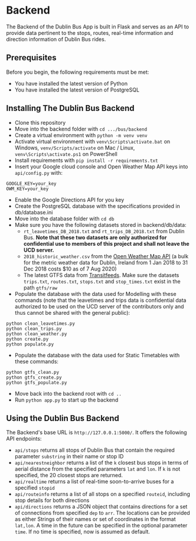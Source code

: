 # Backend
The Backend of the Dublin Bus App is built in Flask and serves as an API to provide data pertinent to the stops, routes, real-time information and direction information of Dublin Bus rides.
## Prerequisites
Before you begin, the following requirements must be met:
* You have installed the latest version of Python
* You have installed the latest version of PostgreSQL
## Installing The Dublin Bus Backend
* Clone this repository
* Move into the backend folder with `cd .../bus/backend`
* Create a virtual environment with `python -m venv venv`
* Activate virtual environment with `venv\Scripts\activate.bat` on Windows, `venv/Scripts/activate` on Mac / Linux, `venv\Scripts\activate.ps1` on PowerShell
* Install requirements with `pip install -r requirements.txt`
* Insert your Google cloud console and Open Weather Map API keys into `api/config.py` with:
```
GOOGLE_KEY=your_key
OWM_KEY=your_key
```
* Enable the Google Directions API for you key
* Create the PostgreSQL database with the specifications provided in db/database.ini
* Move into the database folder with `cd db`
* Make sure you have the following datasets stored in backend/db/data:
	* `rt_leavetimes_DB_2018.txt` and `rt_trips_DB_2018.txt` from Dublin Bus. **Note that these two datasets are only authorized for confidential use to members of this project and shall not leave the UCD server.**
	* `2018_historic_weather.csv` from the [Open Weather Map API](https://home.openweathermap.org/history_bulks/new) (a bulk for the metric weather data for Dublin, Ireland from 1 Jan 2018 to 31 Dec 2018 costs $10 as of 7 Aug 2020)
	* The latest GTFS data from [Transitfeeds](http://transitfeeds.com/p/transport-for-ireland/782/latest/download). Make sure the datasets `trips.txt`, `routes.txt`, `stops.txt` and `stop_times.txt` exist in the path `gtfs/raw`
* Populate the database with the data used for Modelling with these commands (note that the leavetimes and trips data is confidential data authorized to be used on the UCD server of the contributors only and thus cannot be shared with the general public):
```
python clean_leavetimes.py
python clean_trips.py
python clean_weather.py
python create.py
python populate.py
```
* Populate the database with the data used for Static Timetables with these commands:
```
python gtfs_clean.py
python gtfs_create.py
python gtfs_populate.py
```
* Move back into the backend root with `cd ..`
* Run `python app.py` to start up the backend
## Using the Dublin Bus Backend
The Backend's base URL is `http://127.0.0.1:5000/`. It offers the following API endpoints:
* `api/stops` returns all stops of Dublin Bus that contain the required parameter `substring` in their name or stop ID
* `api/nearestneighbor` returns a list of the `k` closest bus stops in terms of aerial distance from the specified parameters `lat` and `lon`. If `k` is not specified, the 20 closest stops are returned.
* `api/realtime` returns a list of real-time soon-to-arrive buses for a specified `stopid`
* `api/routeinfo` returns a list of all stops on a specified `routeid`, including stop details for both directions
* `api/directions` returns a JSON object that contains directions for a set of connections from specified `dep` to `arr`. The locations can be provided as either Strings of their names or set of coordinates in the format `lat,lon`. A time in the future can be specified in the optional parameter `time`. If no time is specified, now is assumed as default.
